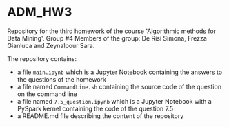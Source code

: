 # ADM_HW3
Repository for the third homework of the course 'Algorithmic methods for Data Mining'. 
Group #4
Members of the group: De Risi Simona, Frezza Gianluca and Zeynalpour Sara.

The repository contains:

- a file ``main.ipynb`` which is a Jupyter Notebook containing the answers to the questions of the homework
- a file named ``CommandLine.sh`` containing the source code of the question on the command line
- a file named ``7.5_question.ipynb`` which is a Jupyter Notebook with a PySpark kernel containing the code of the question 7.5
- a README.md file describing the content of the repository
